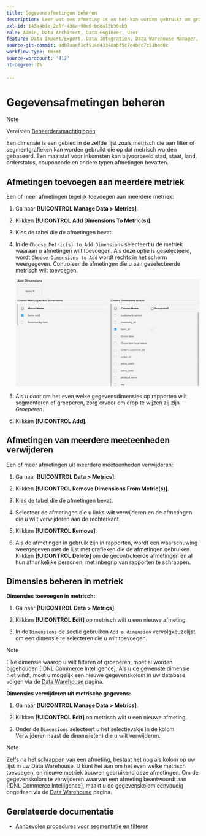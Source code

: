```yaml
---
title: Gegevensafmetingen beheren
description: Leer wat een afmeting is en het kan worden gebruikt om grafieken te filtreren of te segmenteren die op metrisch worden gebaseerd.
exl-id: 143a4b1e-2e6f-438a-90e6-bdda13b39cb9
role: Admin, Data Architect, Data Engineer, User
feature: Data Import/Export, Data Integration, Data Warehouse Manager, Commerce Tables
source-git-commit: adb7aaef1cf914d43348abf5c7e4bec7c51bed0c
workflow-type: tm+mt
source-wordcount: '412'
ht-degree: 0%

---
```


# Gegevensafmetingen beheren

>[!NOTE]
>
>Vereisten [Beheerdersmachtigingen](../../administrator/user-management/user-management.md).

Een dimensie is een gebied in de zelfde lijst zoals metrisch die aan filter of segmentgrafieken kan worden gebruikt die op dat metrisch worden gebaseerd. Een maatstaf voor inkomsten kan bijvoorbeeld stad, staat, land, orderstatus, couponcode en andere typen afmetingen bevatten.

## Afmetingen toevoegen aan meerdere metriek

Een of meer afmetingen tegelijk toevoegen aan meerdere metriek:

1. Ga naar **[!UICONTROL Manage Data > Metrics]**.

1. Klikken **[!UICONTROL Add Dimensions To Metric(s)]**.

1. Kies de tabel die de afmetingen bevat.

1. In de `Choose Metric(s) to Add Dimensions` selecteert u de metriek waaraan u afmetingen wilt toevoegen. Als deze optie is geselecteerd, wordt `Choose Dimensions to Add` wordt rechts in het scherm weergegeven. Controleer de afmetingen die u aan geselecteerde metrisch wilt toevoegen.

   ![](../../assets/Add_Dimensions.png)

1. Als u door om het even welke gegevensdimensies op rapporten wilt segmenteren of groeperen, zorg ervoor om erop te wijzen zij zijn _Groeperen_.

1. Klikken **[!UICONTROL Add]**.

## Afmetingen van meerdere meeteenheden verwijderen

Een of meer afmetingen uit meerdere meeteenheden verwijderen:

1. Ga naar **[!UICONTROL Data > Metrics]**.

1. Klikken **[!UICONTROL Remove Dimensions From Metric(s)]**.

1. Kies de tabel die de afmetingen bevat.

1. Selecteer de afmetingen die u links wilt verwijderen en de afmetingen die u wilt verwijderen aan de rechterkant.

1. Klikken **[!UICONTROL Remove]**.

1. Als de afmetingen in gebruik zijn in rapporten, wordt een waarschuwing weergegeven met de lijst met grafieken die de afmetingen gebruiken. Klikken **[!UICONTROL Delete]** om de gecontroleerde afmetingen en al hun afhankelijke personen, met inbegrip van rapporten te schrappen.

## Dimensies beheren in metriek

**Dimensies toevoegen in metrisch:**

1. Ga naar **[!UICONTROL Data > Metrics]**.

1. Klikken **[!UICONTROL Edit]** op metrisch wilt u een nieuwe afmeting.

1. In de `Dimensions` de sectie gebruiken `Add a dimension` vervolgkeuzelijst om een dimensie te selecteren die u wilt toevoegen.

>[!NOTE]
>
>Elke dimensie waarop u wilt filteren of groeperen, moet al worden bijgehouden [!DNL Commerce Intelligence]. Als u de gewenste dimensie niet vindt, moet u mogelijk een nieuwe gegevenskolom in uw database volgen via de [Data Warehouse](../data-warehouse-mgr/tour-dwm.md) pagina.


**Dimensies verwijderen uit metrische gegevens:**

1. Ga naar **[!UICONTROL Manage Data > Metrics]**.

1. Klikken **[!UICONTROL Edit]** op metrisch wilt u een nieuwe afmeting.

1. Onder de `Dimensions` selecteert u het selectievakje in de kolom Verwijderen naast de dimensie(en) die u wilt verwijderen.

>[!NOTE]
>
>Zelfs na het schrappen van een afmeting, bestaat het nog als kolom op uw lijst in uw Data Warehouse. U kunt het aan om het even welke metrisch toevoegen, en nieuwe metriek bouwen gebruikend deze afmetingen. Om de gegevenskolom te verwijderen waarvan een afmeting beantwoordt aan [!DNL Commerce Intelligence], maakt u de gegevenskolom eenvoudig ongedaan via de [Data Warehouse](../data-warehouse-mgr/tour-dwm.md) pagina.

## Gerelateerde documentatie

* [Aanbevolen procedures voor segmentatie en filteren](../../best-practices/segment-filter.md)
